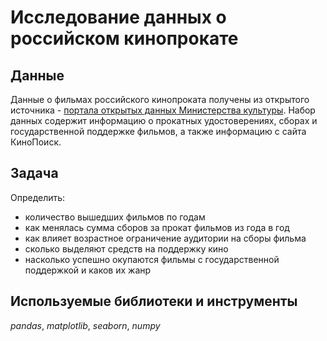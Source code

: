 # Исследование данных о российском кинопрокате

## Данные

Данные о фильмах российского кинопроката получены из открытого источника - [портала открытых данных Министерства культуры](https://opendata.mkrf.ru/). Набор данных содержит информацию о прокатных удостоверениях, сборах и государственной поддержке фильмов, а также информацию с сайта КиноПоиск.

## Задача

Определить:
- количество вышедших фильмов по годам
- как менялась сумма сборов за прокат фильмов из года в год
- как влияет возрастное ограничение аудитории на сборы фильма
- сколько выделяют средств на поддержку кино 
- насколько успешно окупаются фильмы с государственной поддержкой и каков их жанр

## Используемые библиотеки и инструменты
*pandas*, *matplotlib*, *seaborn*, *numpy*